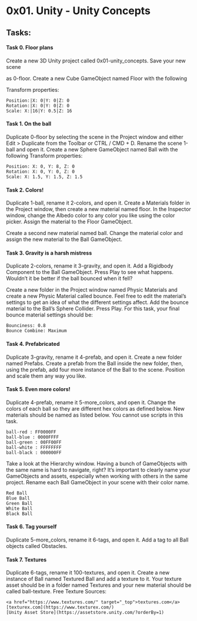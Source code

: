 ﻿# 0x01. Unity - Unity Concepts

## Tasks:

#### Task 0. Floor plans
Create a new 3D Unity project called 0x01-unity_concepts. Save your new scene 

as 0-floor. Create a new Cube GameObject named Floor with the following 

Transform properties:

    Position:|X: 0|Y: 0|Z: 0
    Rotation:|X: 0|Y: 0|Z: 0
    Scale: X:|16|Y: 0.5|Z: 16

#### Task 1. On the ball
Duplicate 0-floor by selecting the scene in the Project window and either Edit > Duplicate from the Toolbar or CTRL / CMD + D. Rename the scene 1-ball and open it. Create a new Sphere GameObject named Ball with the following Transform properties:

    Position: X: 0, Y: 8, Z: 0
    Rotation: X: 0, Y: 0, Z: 0
    Scale: X: 1.5, Y: 1.5, Z: 1.5

#### Task 2. Colors!
Duplicate 1-ball, rename it 2-colors, and open it. Create a Materials folder in the Project window, then create a new material named floor. In the Inspector window, change the Albedo color to any color you like using the color picker. Assign the material to the Floor GameObject.

Create a second new material named ball. Change the material color and assign the new material to the Ball GameObject.

#### Task 3. Gravity is a harsh mistress
Duplicate 2-colors, rename it 3-gravity, and open it. Add a Rigidbody Component to the Ball GameObject. Press Play to see what happens. Wouldn’t it be better if the ball bounced when it fell?

Create a new folder in the Project window named Physic Materials and create a new Physic Material called bounce. Feel free to edit the material’s settings to get an idea of what the different settings affect. Add the bounce material to the Ball’s Sphere Collider. Press Play. For this task, your final bounce material settings should be:

    Bounciness: 0.8
    Bounce Combine: Maximum

#### Task 4. Prefabricated
Duplicate 3-gravity, rename it 4-prefab, and open it. Create a new folder named Prefabs. Create a prefab from the Ball inside the new folder, then, using the prefab, add four more instance of the Ball to the scene. Position and scale them any way you like.

#### Task 5. Even more colors!
Duplicate 4-prefab, rename it 5-more_colors, and open it. Change the colors of each ball so they are different hex colors as defined below. New materials should be named as listed below. You cannot use scripts in this task.

    ball-red : FF0000FF
    ball-blue : 0000FFFF
    ball-green : 00FF00FF
    ball-white : FFFFFFFF
    ball-black : 000000FF

Take a look at the Hierarchy window. Having a bunch of GameObjects with the same name is hard to navigate, right? It’s important to clearly name your GameObjects and assets, especially when working with others in the same project. Rename each Ball GameObject in your scene with their color name.

    Red Ball
    Blue Ball
    Green Ball
    White Ball
    Black Ball

#### Task 6. Tag yourself
Duplicate 5-more_colors, rename it 6-tags, and open it. Add a tag to all Ball objects called Obstacles.

#### Task 7. Textures
Duplicate 6-tags, rename it 100-textures, and open it. Create a new instance of Ball named Textured Ball and add a texture to it. Your texture asset should be in a folder named Textures and your new material should be called ball-texture.
Free Texture Sources:

    <a href="https://www.textures.com/" target="_top">textures.com</a>  
    [texturex.com](https://www.texturex.com/)
    [Unity Asset Store](https://assetstore.unity.com/?orderBy=1)
